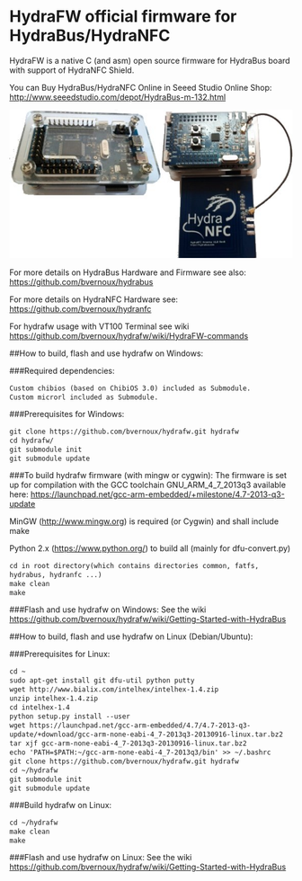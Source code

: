 HydraFW official firmware for HydraBus/HydraNFC
========

HydraFW is a native C (and asm) open source firmware for HydraBus board with support of HydraNFC Shield.

You can Buy HydraBus/HydraNFC Online in Seeed Studio Online Shop:
http://www.seeedstudio.com/depot/HydraBus-m-132.html

![HydraBus+HydraNFC board](HydraBus_HydraNFC_board.jpg)

For more details on HydraBus Hardware and Firmware see also: https://github.com/bvernoux/hydrabus

For more details on HydraNFC Hardware see: https://github.com/bvernoux/hydranfc

For hydrafw usage with VT100 Terminal see wiki
https://github.com/bvernoux/hydrafw/wiki/HydraFW-commands

##How to build, flash and use hydrafw on Windows:

###Required dependencies:

    Custom chibios (based on ChibiOS 3.0) included as Submodule.
    Custom microrl included as Submodule.
    
###Prerequisites for Windows:

    git clone https://github.com/bvernoux/hydrafw.git hydrafw
    cd hydrafw/
    git submodule init
    git submodule update


###To build hydrafw firmware (with mingw or cygwin):
The firmware is set up for compilation with the GCC toolchain GNU_ARM_4_7_2013q3 available here:
https://launchpad.net/gcc-arm-embedded/+milestone/4.7-2013-q3-update

MinGW (http://www.mingw.org) is required (or Cygwin) and shall include make

Python 2.x (https://www.python.org/) to build all (mainly for dfu-convert.py)

    cd in root directory(which contains directories common, fatfs, hydrabus, hydranfc ...)
    make clean
    make

###Flash and use hydrafw on Windows:
See the wiki https://github.com/bvernoux/hydrafw/wiki/Getting-Started-with-HydraBus

##How to build, flash and use hydrafw on Linux (Debian/Ubuntu):

###Prerequisites for Linux:

    cd ~
    sudo apt-get install git dfu-util python putty
    wget http://www.bialix.com/intelhex/intelhex-1.4.zip
    unzip intelhex-1.4.zip
    cd intelhex-1.4
    python setup.py install --user
    wget https://launchpad.net/gcc-arm-embedded/4.7/4.7-2013-q3-update/+download/gcc-arm-none-eabi-4_7-2013q3-20130916-linux.tar.bz2
    tar xjf gcc-arm-none-eabi-4_7-2013q3-20130916-linux.tar.bz2
    echo 'PATH=$PATH:~/gcc-arm-none-eabi-4_7-2013q3/bin' >> ~/.bashrc
    git clone https://github.com/bvernoux/hydrafw.git hydrafw
    cd ~/hydrafw
    git submodule init
    git submodule update

###Build hydrafw on Linux:

    cd ~/hydrafw
    make clean
    make

###Flash and use hydrafw on Linux:
See the wiki https://github.com/bvernoux/hydrafw/wiki/Getting-Started-with-HydraBus

